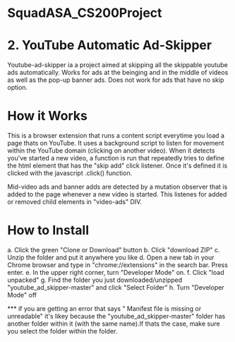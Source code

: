 # SquadASA_CS200Project

# 2. YouTube Automatic Ad-Skipper
Youtube-ad-skipper ia a project aimed at skipping all the skippable youtube ads automatically. Works for ads at the beinging and in the middle of videos as well as the pop-up banner ads. Does not work for ads that have no skip option.

# How it Works
This is a browser extension that runs a content script everytime you load a page thats on YouTube. It uses a background script to listen for movement within the YouTube domain (clicking on another video). When it detects you've started a new video, a function is run that repeatedly tries to define the html element that has the "skip add" click listener. Once it's defined it is clicked with the javascript .click() function.

Mid-video ads and banner adds are detected by a mutation observer that is added to the page whenever a new video is started. This listenes for added or removed child elements in "video-ads" DIV.

# How to Install
a. Click the green "Clone or Download" button
b. Click "download ZIP"
c. Unzip the folder and put it anywhere you like
d. Open a new tab in your Chrome browser and type in "chrome://extensions" in the search bar. Press enter.
e. In the upper right corner, turn "Developer Mode" on.
f. Click "load unpacked"
g. Find the folder you just downloaded/unzipped "youtube_ad_skipper-master" and click "Select Folder"
h. Turn "Developer Mode" off

*** if you are getting an error that says " Manifest file is missing or unreadable" it's likey because the "youtube_ad_skipper-master" folder has another folder within it (with the same name).If thats the case, make sure you select the folder within the folder.
